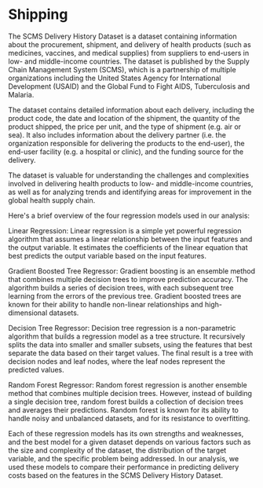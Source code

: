 # Shipping

The SCMS Delivery History Dataset is a dataset containing information about the procurement, shipment, and delivery of health products (such as medicines, vaccines, and medical supplies) from suppliers to end-users in low- and middle-income countries. The dataset is published by the Supply Chain Management System (SCMS), which is a partnership of multiple organizations including the United States Agency for International Development (USAID) and the Global Fund to Fight AIDS, Tuberculosis and Malaria.

The dataset contains detailed information about each delivery, including the product code, the date and location of the shipment, the quantity of the product shipped, the price per unit, and the type of shipment (e.g. air or sea). It also includes information about the delivery partner (i.e. the organization responsible for delivering the products to the end-user), the end-user facility (e.g. a hospital or clinic), and the funding source for the delivery.

The dataset is valuable for understanding the challenges and complexities involved in delivering health products to low- and middle-income countries, as well as for analyzing trends and identifying areas for improvement in the global health supply chain.


Here's a brief overview of the four regression models used in our analysis:

Linear Regression: Linear regression is a simple yet powerful regression algorithm that assumes a linear relationship between the input features and the output variable. It estimates the coefficients of the linear equation that best predicts the output variable based on the input features.

Gradient Boosted Tree Regressor: Gradient boosting is an ensemble method that combines multiple decision trees to improve prediction accuracy. The algorithm builds a series of decision trees, with each subsequent tree learning from the errors of the previous tree. Gradient boosted trees are known for their ability to handle non-linear relationships and high-dimensional datasets.

Decision Tree Regressor: Decision tree regression is a non-parametric algorithm that builds a regression model as a tree structure. It recursively splits the data into smaller and smaller subsets, using the features that best separate the data based on their target values. The final result is a tree with decision nodes and leaf nodes, where the leaf nodes represent the predicted values.

Random Forest Regressor: Random forest regression is another ensemble method that combines multiple decision trees. However, instead of building a single decision tree, random forest builds a collection of decision trees and averages their predictions. Random forest is known for its ability to handle noisy and unbalanced datasets, and for its resistance to overfitting.

Each of these regression models has its own strengths and weaknesses, and the best model for a given dataset depends on various factors such as the size and complexity of the dataset, the distribution of the target variable, and the specific problem being addressed. In our analysis, we used these models to compare their performance in predicting delivery costs based on the features in the SCMS Delivery History Dataset.
